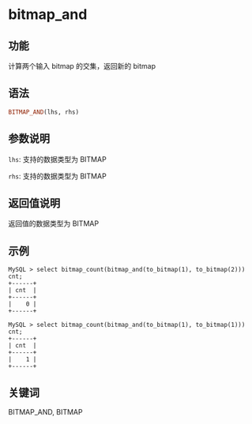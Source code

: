 # bitmap_and

## 功能

计算两个输入 bitmap 的交集，返回新的 bitmap

## 语法

```Haskell
BITMAP_AND(lhs, rhs)
```

## 参数说明

`lhs`: 支持的数据类型为 BITMAP

`rhs`: 支持的数据类型为 BITMAP

## 返回值说明

返回值的数据类型为 BITMAP

## 示例

```plain text
MySQL > select bitmap_count(bitmap_and(to_bitmap(1), to_bitmap(2))) cnt;
+------+
| cnt  |
+------+
|    0 |
+------+

MySQL > select bitmap_count(bitmap_and(to_bitmap(1), to_bitmap(1))) cnt;
+------+
| cnt  |
+------+
|    1 |
+------+
```

## 关键词

BITMAP_AND, BITMAP

